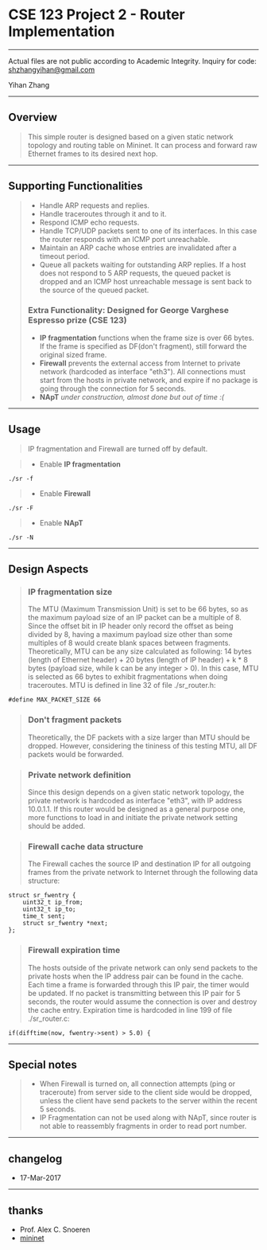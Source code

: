 # CSE 123 Project 2 - Router Implementation
---

Actual files are not public according to Academic Integrity. Inquiry for code: shzhangyihan@gmail.com

Yihan Zhang  

---
## Overview

> This simple router is designed based on a given static network topology and routing table on Mininet. It can process and forward raw Ethernet frames to its desired next hop. 

---
## Supporting Functionalities
>* Handle ARP requests and replies.  
>* Handle traceroutes through it and to it.  
>* Respond ICMP echo requests.  
>* Handle TCP/UDP packets sent to one of its interfaces. In this case the router responds with an ICMP port unreachable. 
>* Maintain an ARP cache whose entries are invalidated after a timeout period.  
>* Queue all packets waiting for outstanding ARP replies. If a host does not respond to 5 ARP requests, the queued packet is dropped and an ICMP host unreachable message is sent back to the source of the queued packet.
>### Extra Functionality: Designed for George Varghese Espresso prize (CSE 123)  
> * **IP fragmentation** functions when the frame size is over 66 bytes. If the frame is specified as DF(don't fragment), still forward the original sized frame.  
> * **Firewall** prevents the external access from Internet to private network (hardcoded as interface "eth3"). All connections must start from the hosts in private network, and expire if no package is going through the connection for 5 seconds.  
> * **NApT** *under construction, almost done but out of time :(*

----
## Usage
> IP fragmentation and Firewall are turned off by default.  

>* Enable **IP fragmentation**  

    ./sr -f
>* Enable **Firewall**  

    ./sr -F

>* Enable **NApT**  

    ./sr -N


----
## Design Aspects
>### **IP fragmentation size**  
> The MTU (Maximum Transmission Unit) is set to be 66 bytes, so as the maximum payload size of an IP packet can be a multiple of 8. Since the offset bit in IP header only record the offset as being divided by 8, having a maximum payload size other than some multiples of 8 would create blank spaces between fragments. Theoretically, MTU can be any size calculated as following:
14 bytes (length of Ethernet header) + 20 bytes (length of IP header) + k * 8 bytes (payload size, while k can be any integer > 0). In this case, MTU is selected as 66 bytes to exhibit fragmentations when doing traceroutes. MTU is defined in line 32 of file ./sr_router.h:

    #define MAX_PACKET_SIZE 66

>### **Don't fragment packets**  
> Theoretically, the DF packets with a size larger than MTU should be dropped. However, considering the tininess of this testing MTU, all DF packets would be forwarded. 

>### **Private network definition**  
> Since this design depends on a given static network topology, the private network is hardcoded as interface "eth3", with IP address 10.0.1.1. If this router would be designed as a general purpose one, more functions to load in and initiate the private network setting should be added. 

>### **Firewall cache data structure**  
> The Firewall caches the source IP and destination IP for all outgoing frames from the private network to Internet through the following data structure:

    struct sr_fwentry {
        uint32_t ip_from;
        uint32_t ip_to;
        time_t sent; 
        struct sr_fwentry *next;
    };
>### **Firewall expiration time**  
> The hosts outside of the private network can only send packets to the private hosts when the IP address pair can be found in the cache. Each time a frame is forwarded through this IP pair, the timer would be updated. If no packet is transmitting between this IP pair for 5 seconds, the router would assume the connection is over and destroy the cache entry. Expiration time is hardcoded in 
line 199 of file ./sr_router.c:

    if(difftime(now, fwentry->sent) > 5.0) {

----
## Special notes
> * When Firewall is turned on, all connection attempts (ping or traceroute) from server side to the client side would be dropped, unless the client have send packets to the server within the recent 5 seconds. 
> * IP Fragmentation can not be used along with NApT, since router is not able to reassembly fragments in order to read port number.



----
## changelog
* 17-Mar-2017

----
## thanks
* Prof. Alex C. Snoeren
* [mininet](http://mininet.org)
